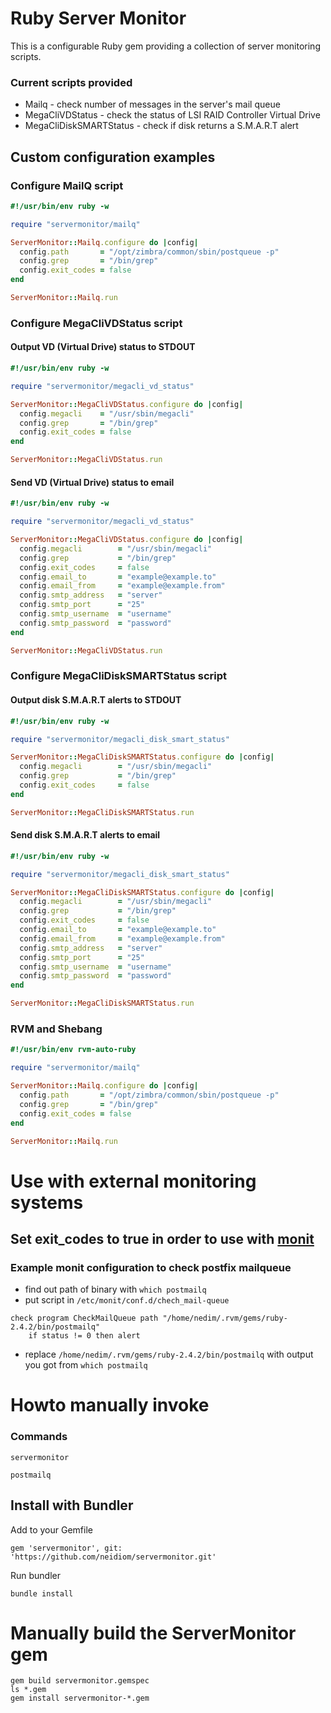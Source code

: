 # Ruby Server Monitor
This is a configurable Ruby gem providing a collection of server monitoring scripts.

### Current scripts provided
* Mailq - check number of messages in the server's mail queue
* MegaCliVDStatus - check the status of LSI RAID Controller Virtual Drive
* MegaCliDiskSMARTStatus - check if disk returns a S.M.A.R.T alert

## Custom configuration examples

### Configure MailQ script

```ruby
#!/usr/bin/env ruby -w

require "servermonitor/mailq"

ServerMonitor::Mailq.configure do |config|
  config.path       = "/opt/zimbra/common/sbin/postqueue -p"
  config.grep       = "/bin/grep"
  config.exit_codes = false
end

ServerMonitor::Mailq.run
```

### Configure MegaCliVDStatus script

#### Output VD (Virtual Drive) status to STDOUT

```ruby
#!/usr/bin/env ruby -w

require "servermonitor/megacli_vd_status"

ServerMonitor::MegaCliVDStatus.configure do |config|
  config.megacli    = "/usr/sbin/megacli"
  config.grep       = "/bin/grep"
  config.exit_codes = false
end

ServerMonitor::MegaCliVDStatus.run
```
#### Send VD (Virtual Drive) status to email

```ruby
#!/usr/bin/env ruby -w

require "servermonitor/megacli_vd_status"

ServerMonitor::MegaCliVDStatus.configure do |config|
  config.megacli        = "/usr/sbin/megacli"
  config.grep           = "/bin/grep"
  config.exit_codes     = false
  config.email_to       = "example@example.to"
  config.email_from     = "example@example.from"
  config.smtp_address   = "server"
  config.smtp_port      = "25"
  config.smtp_username  = "username"
  config.smtp_password  = "password"
end

ServerMonitor::MegaCliVDStatus.run
```

### Configure MegaCliDiskSMARTStatus script

#### Output disk S.M.A.R.T alerts to STDOUT

```ruby
#!/usr/bin/env ruby -w

require "servermonitor/megacli_disk_smart_status"

ServerMonitor::MegaCliDiskSMARTStatus.configure do |config|
  config.megacli        = "/usr/sbin/megacli"
  config.grep           = "/bin/grep"
  config.exit_codes     = false
end

ServerMonitor::MegaCliDiskSMARTStatus.run
```
#### Send disk S.M.A.R.T alerts to email

```ruby
#!/usr/bin/env ruby -w

require "servermonitor/megacli_disk_smart_status"

ServerMonitor::MegaCliDiskSMARTStatus.configure do |config|
  config.megacli        = "/usr/sbin/megacli"
  config.grep           = "/bin/grep"
  config.exit_codes     = false
  config.email_to       = "example@example.to"
  config.email_from     = "example@example.from"
  config.smtp_address   = "server"
  config.smtp_port      = "25"
  config.smtp_username  = "username"
  config.smtp_password  = "password"
end

ServerMonitor::MegaCliDiskSMARTStatus.run
```

### RVM and Shebang

```ruby
#!/usr/bin/env rvm-auto-ruby

require "servermonitor/mailq"

ServerMonitor::Mailq.configure do |config|
  config.path       = "/opt/zimbra/common/sbin/postqueue -p"
  config.grep       = "/bin/grep"
  config.exit_codes = false
end

ServerMonitor::Mailq.run
```


# Use with external monitoring systems
## Set exit_codes to true in order to use with [monit](https://mmonit.com/monit/)

### Example monit configuration to check postfix mailqueue
* find out path of binary with ``which postmailq ``
* put script in ``/etc/monit/conf.d/chech_mail-queue ``

```
check program CheckMailQueue path "/home/nedim/.rvm/gems/ruby-2.4.2/bin/postmailq"
    if status != 0 then alert
```
* replace ``/home/nedim/.rvm/gems/ruby-2.4.2/bin/postmailq`` with output you got from ``which postmailq ``

# Howto manually invoke

### Commands

```servermonitor```

```postmailq```

## Install with Bundler

Add to your Gemfile
```
gem 'servermonitor', git: 'https://github.com/neidiom/servermonitor.git'

```
Run bundler
```
bundle install
```

# Manually build the ServerMonitor gem
```
gem build servermonitor.gemspec
ls *.gem
gem install servermonitor-*.gem
```
